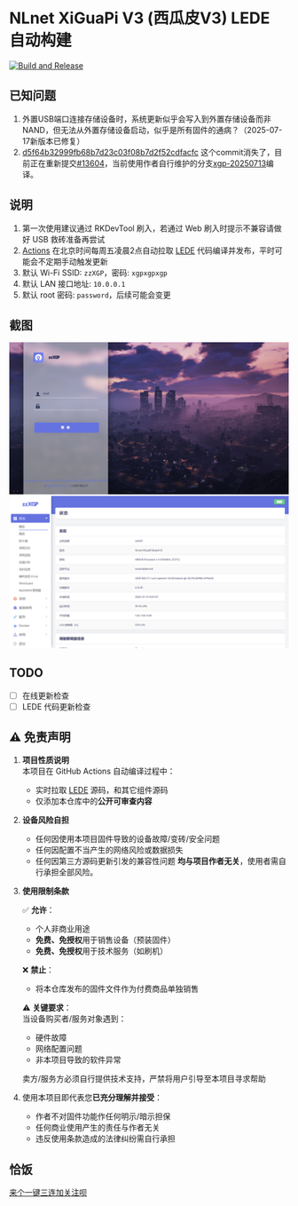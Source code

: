 # NLnet XiGuaPi V3 (西瓜皮V3) LEDE 自动构建

[![Build and Release](https://github.com/zzzz0317/lede-xgp-auto-build/actions/workflows/build.yml/badge.svg)](https://github.com/zzzz0317/lede-xgp-auto-build/actions/workflows/build.yml)

## 已知问题

1. 外置USB端口连接存储设备时，系统更新似乎会写入到外置存储设备而非NAND，但无法从外置存储设备启动，似乎是所有固件的通病？（2025-07-17新版本已修复）
2. [d5f64b32999fb68b7d23c03f08b7d2f52cdfacfc](https://github.com/coolsnowwolf/lede/commit/d5f64b32999fb68b7d23c03f08b7d2f52cdfacfc) 这个commit消失了，目前正在重新提交[#13604](https://github.com/coolsnowwolf/lede/pull/13604)，当前使用作者自行维护的分支[xgp-20250713](https://github.com/zzzz0317/lede/tree/xgp-20250713)编译。

## 说明

1. 第一次使用建议通过 RKDevTool 刷入，若通过 Web 刷入时提示不兼容请做好 USB 救砖准备再尝试
2. [Actions](https://github.com/zzzz0317/lede-xgp-auto-build/blob/main/.github/workflows/build.yml) 在北京时间每周五凌晨2点自动拉取 [LEDE](https://github.com/coolsnowwolf/lede) 代码编译并发布，平时可能会不定期手动触发更新
3. 默认 Wi-Fi SSID: `zzXGP`，密码: `xgpxgpxgp`
4. 默认 LAN 接口地址: `10.0.0.1`
5. 默认 root 密码: `password`，后续可能会变更

## 截图

![PC 登录](screenshot/pc-login.png)
![PC 主界面](screenshot/pc-main.png)

## TODO

* [ ] 在线更新检查
* [ ] LEDE 代码更新检查

## ⚠️ 免责声明

1. **项目性质说明**  
   本项目在 GitHub Actions 自动编译过程中：
   - 实时拉取 [LEDE](https://github.com/coolsnowwolf/lede) 源码，和其它组件源码
   - 仅添加本仓库中的**公开可审查内容**

2. **设备风险自担**  
   - 任何因使用本项目固件导致的设备故障/变砖/安全问题
   - 任何因配置不当产生的网络风险或数据损失
   - 任何因第三方源码更新引发的兼容性问题
   **均与项目作者无关**，使用者需自行承担全部风险。

3. **使用限制条款**  

   ✅ **允许**：
   - 个人非商业用途
   - **免费、免授权**用于销售设备（预装固件）
   - **免费、免授权**用于技术服务（如刷机）

   ❌ **禁止**：
   - 将本仓库发布的固件文件作为付费商品单独销售

   ⚠️ **关键要求**：  
   当设备购买者/服务对象遇到：
   - 硬件故障
   - 网络配置问题
   - 非本项目导致的软件异常

   卖方/服务方必须自行提供技术支持，严禁将用户引导至本项目寻求帮助

4. 使用本项目即代表您**已充分理解并接受**：

    - 作者不对固件功能作任何明示/暗示担保
    - 任何商业使用产生的责任与作者无关
    - 违反使用条款造成的法律纠纷需自行承担

## 恰饭

[来个一键三连加关注呗](https://www.bilibili.com/video/BV1dU31ziEQf/)
